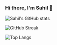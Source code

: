 ### Hi there, I'm Sahil 👋

![Sahil's GitHub stats](https://github-readme-stats.vercel.app/api?username=sahilyeole&show_icons=true&theme=radical)

![GitHub Streak](https://streak-stats.demolab.com?user=sahilyeole&theme=radical)

![Top Langs](https://github-readme-stats.vercel.app/api/top-langs/?username=sahilyeole&layout=compact)

<!--
### Hi there 👋
**sahilyeole/sahilyeole** is a ✨ _special_ ✨ repository because its `README.md` (this file) appears on your GitHub profile.

Here are some ideas to get you started:

- 🔭 I’m currently working on ...
- 🌱 I’m currently learning ...
- 👯 I’m looking to collaborate on ...
- 🤔 I’m looking for help with ...
- 💬 Ask me about ...
- 📫 How to reach me: ...
- 😄 Pronouns: ...
- ⚡ Fun fact: ...
-->
